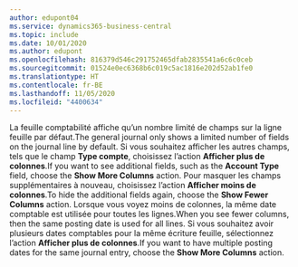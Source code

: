 ```yaml
---
author: edupont04
ms.service: dynamics365-business-central
ms.topic: include
ms.date: 10/01/2020
ms.author: edupont
ms.openlocfilehash: 816379d546c291752465dfab2835541a6c6c0ceb
ms.sourcegitcommit: 01524e0ec6368b6c019c5ac1816e202d52ab1fe0
ms.translationtype: HT
ms.contentlocale: fr-BE
ms.lasthandoff: 11/05/2020
ms.locfileid: "4400634"
---
```

<span data-ttu-id="80f76-101">La feuille comptabilité affiche qu’un nombre limité de champs sur la ligne feuille par défaut.</span><span class="sxs-lookup"><span data-stu-id="80f76-101">The general journal only shows a limited number of fields on the journal line by default.</span></span> <span data-ttu-id="80f76-102">Si vous souhaitez afficher les autres champs, tels que le champ **Type compte**, choisissez l’action **Afficher plus de colonnes**.</span><span class="sxs-lookup"><span data-stu-id="80f76-102">If you want to see additional fields, such as the **Account Type** field, choose the **Show More Columns** action.</span></span> <span data-ttu-id="80f76-103">Pour masquer les champs supplémentaires à nouveau, choisissez l’action **Afficher moins de colonnes**.</span><span class="sxs-lookup"><span data-stu-id="80f76-103">To hide the additional fields again, choose the **Show Fewer Columns** action.</span></span> <span data-ttu-id="80f76-104">Lorsque vous voyez moins de colonnes, la même date comptable est utilisée pour toutes les lignes.</span><span class="sxs-lookup"><span data-stu-id="80f76-104">When you see fewer columns, then the same posting date is used for all lines.</span></span> <span data-ttu-id="80f76-105">Si vous souhaitez avoir plusieurs dates comptables pour la même écriture feuille, sélectionnez l’action **Afficher plus de colonnes**.</span><span class="sxs-lookup"><span data-stu-id="80f76-105">If you want to have multiple posting dates for the same journal entry, choose the **Show More Columns** action.</span></span>
